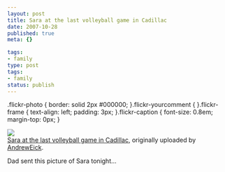 ```yaml
---
layout: post
title: Sara at the last volleyball game in Cadillac
date: 2007-10-28
published: true
meta: {}

tags:
- family
type: post
tags:
- family
status: publish
---
```

.flickr-photo { border: solid 2px #000000; }.flickr-yourcomment { }.flickr-frame { text-align: left; padding: 3px; }.flickr-caption { font-size: 0.8em; margin-top: 0px; }<div class="flickr-frame">[![](http://media.eick.us/2011/05/1781575305_c2aee6b3b9.jpg)](http://www.flickr.com/photos/andreweick/1781575305/ "photo sharing") <br /><span class="flickr-caption">[Sara at the last volleyball game in Cadillac](http://www.flickr.com/photos/andreweick/1781575305/), originally uploaded by [AndrewEick](http://www.flickr.com/people/andreweick/).</span> </div>

Dad sent this picture of Sara tonight...

